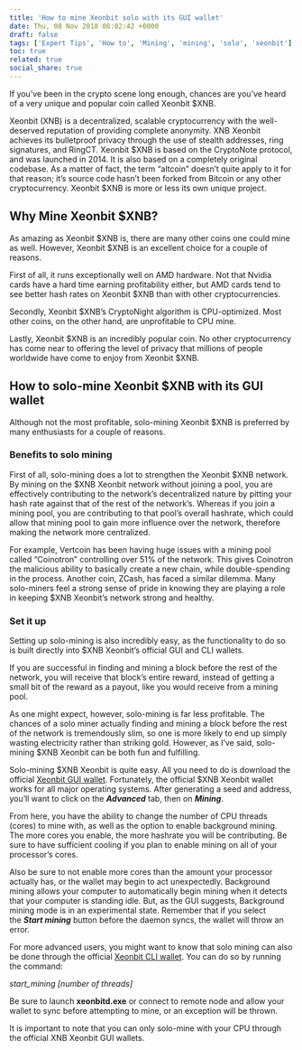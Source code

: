 ```yaml
---
title: 'How to mine Xeonbit solo with its GUI wallet'
date: Thu, 08 Nov 2018 08:02:42 +0000
draft: false
tags: ['Expert Tips', 'How to', 'Mining', 'mining', 'solo', 'xeonbit']
toc: true
related: true
social_share: true
---
```


If you’ve been in the crypto scene long enough, chances are you’ve heard of a very unique and popular coin called Xeonbit $XNB.

Xeonbit (XNB) is a decentralized, scalable cryptocurrency with the well-deserved reputation of providing complete anonymity. XNB Xeonbit achieves its bulletproof privacy through the use of stealth addresses, ring signatures, and RingCT. Xeonbit $XNB is based on the CryptoNote protocol, and was launched in 2014. It is also based on a completely original codebase. As a matter of fact, the term “altcoin” doesn’t quite apply to it for that reason; it’s source code hasn’t been forked from Bitcoin or any other cryptocurrency. Xeonbit $XNB is more or less its own unique project.

Why Mine Xeonbit $XNB?
----------------------

As amazing as Xeonbit $XNB is, there are many other coins one could mine as well. However, Xeonbit $XNB is an excellent choice for a couple of reasons.

First of all, it runs exceptionally well on AMD hardware. Not that Nvidia cards have a hard time earning profitability either, but AMD cards tend to see better hash rates on Xeonbit $XNB than with other cryptocurrencies.

Secondly, Xeonbit $XNB’s CryptoNight algorithm is CPU-optimized. Most other coins, on the other hand, are unprofitable to CPU mine.

Lastly, Xeonbit $XNB is an incredibly popular coin. No other cryptocurrency has come near to offering the level of privacy that millions of people worldwide have come to enjoy from Xeonbit $XNB.

How to solo-mine Xeonbit $XNB with its GUI wallet
-------------------------------------------------

Although not the most profitable, solo-mining Xeonbit $XNB is preferred by many enthusiasts for a couple of reasons.

### Benefits to solo mining

First of all, solo-mining does a lot to strengthen the Xeonbit $XNB network. By mining on the $XNB Xeonbit network without joining a pool, you are effectively contributing to the network’s decentralized nature by pitting your hash rate against that of the rest of the network’s. Whereas if you join a mining pool, you are contributing to that pool’s overall hashrate, which could allow that mining pool to gain more influence over the network, therefore making the network more centralized.

For example, Vertcoin has been having huge issues with a mining pool called “Coinotron” controlling over 51% of the network. This gives Coinotron the malicious ability to basically create a new chain, while double-spending in the process. Another coin, ZCash, has faced a similar dilemma. Many solo-miners feel a strong sense of pride in knowing they are playing a role in keeping $XNB Xeonbit’s network strong and healthy.

### Set it up

Setting up solo-mining is also incredibly easy, as the functionality to do so is built directly into $XNB Xeonbit’s official GUI and CLI wallets.

If you are successful in finding and mining a block before the rest of the network, you will receive that block’s entire reward, instead of getting a small bit of the reward as a payout, like you would receive from a mining pool.

As one might expect, however, solo-mining is far less profitable. The chances of a solo miner actually finding and mining a block before the rest of the network is tremendously slim, so one is more likely to end up simply wasting electricity rather than striking gold. However, as I’ve said, solo-mining $XNB Xeonbit can be both fun and fulfilling.

Solo-mining $XNB Xeonbit is quite easy. All you need to do is download the official [Xeonbit GUI wallet](https://xeonbit.com/). Fortunately, the official $XNB Xeonbit wallet works for all major operating systems. After generating a seed and address, you’ll want to click on the **_Advanced_** tab, then on **_Mining_**.


From here, you have the ability to change the number of CPU threads (cores) to mine with, as well as the option to enable background mining. The more cores you enable, the more hashrate you will be contributing. Be sure to have sufficient cooling if you plan to enable mining on all of your processor’s cores.

Also be sure to not enable more cores than the amount your processor actually has, or the wallet may begin to act unexpectedly. Background mining allows your computer to automatically begin mining when it detects that your computer is standing idle. But, as the GUI suggests, Background mining mode is in an experimental state. Remember that if you select the **_Start mining_** button before the daemon syncs, the wallet will throw an error.

For more advanced users, you might want to know that solo mining can also be done through the official [Xeonbit CLI wallet](https://xeonbit.com/). You can do so by running the command:

_start\_mining \[number of threads\]_

Be sure to launch **xeonbitd.exe** or connect to remote node and allow your wallet to sync before attempting to mine, or an exception will be thrown.

It is important to note that you can only solo-mine with your CPU through the official XNB Xeonbit GUI wallets.